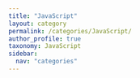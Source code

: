 ```yaml
---
title: "JavaScript"
layout: category
permalink: /categories/JavaScript/
author_profile: true
taxonomy: JavaScript
sidebar:
  nav: "categories"
---
```

